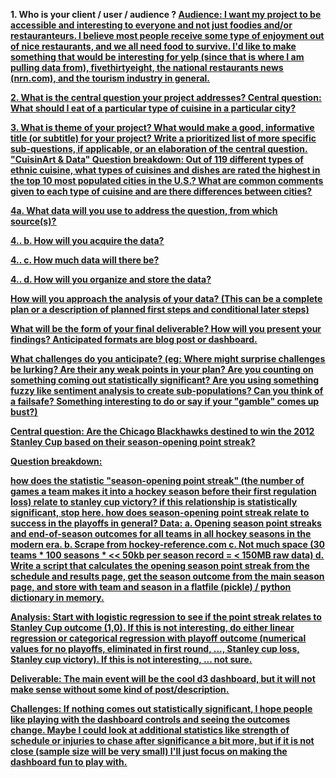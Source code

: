 <b>1.  Who is your client / user / audience ?<b>
<u>Audience:<u>
I want my project to be accessible and interesting to everyone and not just foodies and/or restauranteurs.  I believe most people receive some type of enjoyment out of nice restaurants, and we all need food to survive.   I'd like to make something that would be interesting for yelp (since that is where I am pulling data from), fivethirtyeight, the national restaurants news (nrn.com), and the tourism industry in general.

<b>2.  What is the central question your project addresses?<b>
<u>Central question:<u>
What should I eat of a particular type of cuisine in a particular city?

<b>3.  What is theme of your project?
What would make a good, informative title (or subtitle) for your project?
Write a prioritized list of more specific sub-questions, if applicable, or an elaboration of the central question.<b>
"CuisinArt & Data"
Question breakdown:
Out of 119 different types of ethnic cuisine, what types of cuisines and dishes are rated the highest in the top 10 most populated cities in the U.S.?  What are common comments given to each type of cuisine and are there differences between cities?


<b>4a. What data will you use to address the question, from which source(s)?<b>

4.. b. How will you acquire the data?

4.. c. How much data will there be?

4.. d. How will you organize and store the data?

How will you approach the analysis of your data? 
(This can be a complete plan or a description of planned first steps and conditional later steps)

What will be the form of your final deliverable? How will you present your findings? 
Anticipated formats are blog post or dashboard.

What challenges do you anticipate?
(eg: Where might surprise challenges be lurking? Are their any weak points in your plan? Are you counting on something coming out statistically significant? Are you using something fuzzy like sentiment analysis to create sub-populations? Can you think of a failsafe? Something interesting to do or say if your "gamble" comes up bust?)


Central question:
Are the Chicago Blackhawks destined to win the 2012 Stanley Cup based on their season-opening point streak?

Question breakdown:

how does the statistic "season-opening point streak" (the number of games a team makes it into a hockey season before their first regulation loss) relate to stanley cup victory? if this relationship is statistically significant, stop here.
how does season-opening point streak relate to success in the playoffs in general?
Data: 
a. Opening season point streaks and end-of-season outcomes for all teams in all hockey seasons in the modern era. b. Scrape from hockey-reference.com
c. Not much space (30 teams * 100 seasons * << 50kb per season record = < 150MB raw data) 
d. Write a script that calculates the opening season point streak from the schedule and results page, get the season outcome from the main season page, and store with team and season in a flatfile (pickle) / python dictionary in memory.

Analysis:
Start with logistic regression to see if the point streak relates to Stanley Cup outcome (1,0). If this is not interesting, do either linear regression or categorical regression with playoff outcome (numerical values for no playoffs, eliminated in first round, ..., Stanley cup loss, Stanley cup victory). If this is not interesting, ... not sure.

Deliverable:
The main event will be the cool d3 dashboard, but it will not make sense without some kind of post/description.

Challenges:
If nothing comes out statistically significant, I hope people like playing with the dashboard controls and seeing the outcomes change. Maybe I could look at additional statistics like strength of schedule or injuries to chase after significance a bit more, but if it is not close (sample size will be very small) I'll just focus on making the dashboard fun to play with.

